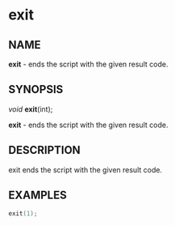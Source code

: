 # exit

## NAME

**exit** - ends the script with the given result code.

## SYNOPSIS

*void* **exit**(int);

**exit** - ends the script with the given result code.

## DESCRIPTION

exit ends the script with the given result code.


## EXAMPLES

```cpp
exit(1);
```
